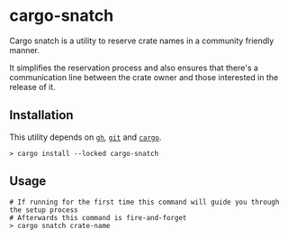 # cargo-snatch
Cargo snatch is a utility to reserve crate names in a community friendly manner.

It simplifies the reservation process and also ensures that there's a communication line between the crate owner and those interested in the release of it.

## Installation
This utility depends on [`gh`](https://cli.github.com/), [`git`](https://git-scm.com/) and [`cargo`](https://www.rust-lang.org/tools/install).

```
> cargo install --locked cargo-snatch
```

## Usage
```
# If running for the first time this command will guide you through the setup process
# Afterwards this command is fire-and-forget
> cargo snatch crate-name
```
